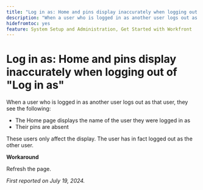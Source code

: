 ```yaml
---
title: "Log in as: Home and pins display inaccurately when logging out of Log in as"
description: "When a user who is logged in as another user logs out as that user, they see the following issues on their Home screen."
hidefromtoc: yes
feature: System Setup and Administration, Get Started with Workfront
---
```


# Log in as: Home and pins display inaccurately when logging out of "Log in as"

When a user who is logged in as another user logs out as that user, they see the following:

* The Home page displays the name of the user they were logged in as
* Their pins are absent

These users only affect the display. The user has in fact logged out as the other user.

**Workaround**

Refresh the page.

_First reported on July 19, 2024._
